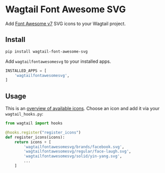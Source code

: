 # Wagtail Font Awesome SVG

Add [Font Awesome v7](https://fontawesome.com/icons?d=gallery&m=free) SVG icons to your Wagtail project.

## Install

```sh
pip install wagtail-font-awesome-svg
```

Add `wagtailfontawesomesvg` to your installed apps.

```python
INSTALLED_APPS = [
    'wagtailfontawesomesvg',
]
```

## Usage

This is an [overview of available icons](https://fontawesome.com/v6/icons?m=free&d=gallery). 
Choose an icon and add it via your `wagtail_hooks.py`:

```python
from wagtail import hooks

@hooks.register("register_icons")
def register_icons(icons):
    return icons + [
        'wagtailfontawesomesvg/brands/facebook.svg',
        'wagtailfontawesomesvg/regular/face-laugh.svg',
        'wagtailfontawesomesvg/solid/yin-yang.svg',
        ...
    ]
```
